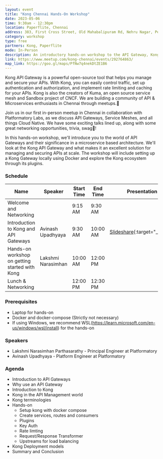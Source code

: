 ```yaml
---
layout: event
title: "Kong Chennai Hands-On Workshop"
date: 2023-05-06
time: 9:30am - 12:30pm
location: Paperflite, Chennai
address: 383, First Cross Street, Old Mahabalipuram Rd, Nehru Nagar, Perungudi, Kottivakkam, Chennai, Tamil Nadu 600096
category: workshop
type: free
partners: Kong, Paperflite
mode: In-Person
description: An introductory hands-on workshop to the API Gateway, Kong.
link: https://www.meetup.com/kong-chennai/events/292764863/
map_link: https://goo.gl/maps/PfNw7q4nekDtZE1B6
---
```


<div class="about">
Kong API Gateway is a powerful open-source tool that helps you manage and secure your APIs. With Kong, you can easily control traffic, set up authentication and authorization, and implement rate limiting and caching for your APIs. Kong is also the creators of Kuma, an open source service mesh and Sandbox project of CNCF. We are building a community of API & Microservices enthusiasts in Chennai through meetups.🦍

Join us in our first in-person meetup in Chennai in collaboration with Platformatory Labs, as we discuss API Gateways, Service Meshes, and all things Cloud Native. We have some exciting talks lined up, along with some great networking opportunities, trivia, swag👕!

In this hands-on workshop, we'll introduce you to the world of API Gateways and their significance in a microservice based architecture. We'll look at the Kong API Gateway and what makes it an excellent solution for managing and securing APIs at scale. The workshop will include setting up a Kong Gateway locally using Docker and explore the Kong ecosystem through its plugins.
</div>

### Schedule

| Name | Speaker | Start Time | End Time | Presentation | Recording |
| --- | --- | --- | --- | --- | --- |
| Welcome and Networking |  | 9:15 AM | 9:30 AM |  |  |
| Introduction to Kong and API Gateways | Avinash Upadhyaya | 9:30 AM | 10:00 AM | [Slideshare](https://www.slideshare.net/AvinashUpadhyaya3/kong-api-gatewaypdf){:target="_blank"} |  |
| Hands-on workshop on getting started with Kong | Lakshmi Narasimhan | 10:00 AM | 12:00 PM |  |  |
| Lunch & Networking |  | 12:00 PM | 12:30 PM |  |  |

### Prerequisites


- Laptop for hands-on
- Docker and docker-compose (Strictly not necessary)
- If using Windows, we recommend WSL(https://learn.microsoft.com/en-us/windows/wsl/install) for the hands-on

### Speakers

- Lakshmi Narasimhan Parthasarathy - Principal Engineer at Platformatory
- Avinash Upadhyaya - Platform Engineer at Platformatory

### Agenda

- Introduction to API Gateways
- Why use an API Gateway
- Introduction to Kong
- Kong in the API Management world
- Kong terminologies
- Hands-on
    - Setup kong with docker compose
    - Create services, routes and consumers
    - Plugins
    - Key Auth
    - Rate limting
    - Request/Response Transformer
    - Upstreams for load balancing
- Kong Deployment models
- Summary and Conclusion

